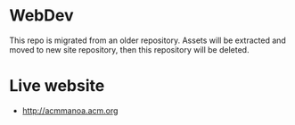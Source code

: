# WebDev
This repo is migrated from an older repository. Assets will be extracted and moved to new site repository, then this repository will be deleted.

Live website
===
- http://acmmanoa.acm.org
